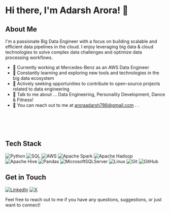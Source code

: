 # Hi there, I'm Adarsh Arora! 👋

## About Me
I'm a passionate Big Data Engineer with a focus on building scalable and efficient data pipelines in the cloud. I enjoy leveraging big data & cloud technologies to solve complex data challenges and optimize data processing workflows.

- 💼 Currently working at Mercedes-Benz as an AWS Data Engineer
-  🌱 Constantly learning and exploring new tools and technologies in the big data ecosystem
- 🔭 Actively seeking opportunities to contribute to open-source projects related to data engineering
- 💬 Talk to me about ... Data Engineering, Personality Development, Dance & Fitness!
- 📧 You can reach out to me at aroraadarsh786@gmail.com <img src="https://github.com/Garvitkul/Garvitkul/assets/83578615/77f95f78-c44e-4ed3-a607-432efdc57045" width="2%">.

## Tech Stack

![Python](https://img.shields.io/badge/python-3670A0?style=for-the-badge&logo=python&logoColor=ffdd54)
![SQL](https://img.shields.io/badge/sql-%2300000f.svg?style=for-the-badge&logo=mysql&logoColor=white)
![AWS](https://img.shields.io/badge/Amazon_AWS-%23FF9900.svg?style=for-the-badge&logo=amazon-aws&logoColor=white)
![Apache Spark](https://img.shields.io/badge/Apache%20Spark-FDEE21?style=for-the-badge&logo=apachespark&logoColor=black)
![Apache Hadoop](https://img.shields.io/badge/Apache%20Hadoop-66CCFF?style=for-the-badge&logo=apachehadoop&logoColor=black)
![Apache Hive](https://img.shields.io/badge/Apache%20Hive-FDEE21?style=for-the-badge&logo=apachehive&logoColor=black)
![Pandas](https://img.shields.io/badge/pandas-%23150458.svg?style=for-the-badge&logo=pandas&logoColor=white)
![MicrosoftSQLServer](https://img.shields.io/badge/Microsoft%20SQL%20Server-CC2927?style=for-the-badge&logo=microsoft%20sql%20server&logoColor=white)
![Linux](https://img.shields.io/badge/Linux-FCC624?style=for-the-badge&logo=linux&logoColor=black)
![Git](https://img.shields.io/badge/git-%23F05033.svg?style=for-the-badge&logo=git&logoColor=white)
![GitHub](https://img.shields.io/badge/github-%23121011.svg?style=for-the-badge&logo=github&logoColor=white)


## Get in Touch
[![LinkedIn](https://img.shields.io/badge/LinkedIn-%230077B5.svg?logo=linkedin&logoColor=white)](https://www.linkedin.com/in/adarsh-arora/)
[![X](https://img.shields.io/badge/X-black.svg?logo=X&logoColor=white)](https://x.com/AdarshArora17) 

Feel free to reach out to me if you have any questions, suggestions, or just want to connect!


<!--
**AdarshArora/AdarshArora** is a ✨ _special_ ✨ repository because its `README.md` (this file) appears on your GitHub profile.

Here are some ideas to get you started:
-
- 🔭 I’m currently working on ...
- 🌱 I’m currently learning ...
- 👯 I’m looking to collaborate on ...
- 🤔 I’m looking for help with ...
- 💬 Ask me about ...
- 📫 How to reach me: ...
- 😄 Pronouns: ...
- ⚡ Fun fact: ...
-->
